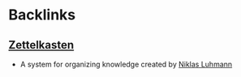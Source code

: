 
# Backlinks
## [Zettelkasten](<Zettelkasten.md>)
- A system for organizing knowledge created by [Niklas Luhmann](<Niklas Luhmann.md>)

